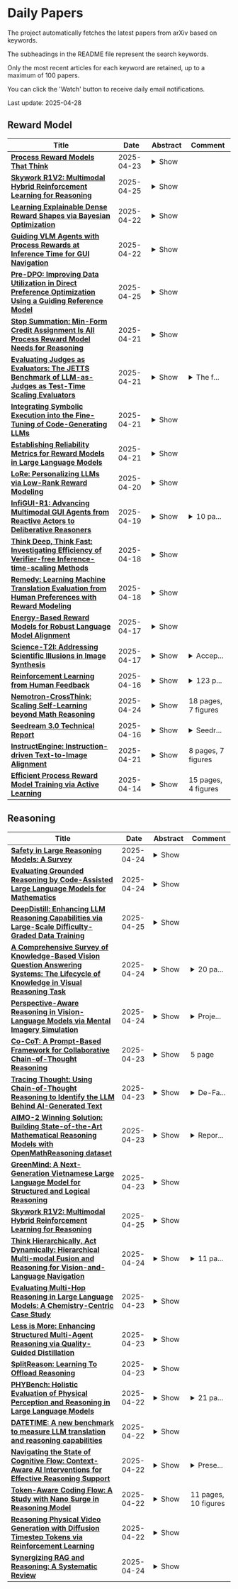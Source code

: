 # Daily Papers
The project automatically fetches the latest papers from arXiv based on keywords.

The subheadings in the README file represent the search keywords.

Only the most recent articles for each keyword are retained, up to a maximum of 100 papers.

You can click the 'Watch' button to receive daily email notifications.

Last update: 2025-04-28

## Reward Model
| **Title** | **Date** | **Abstract** | **Comment** |
| --- | --- | --- | --- |
| **[Process Reward Models That Think](http://arxiv.org/abs/2504.16828v1)** | 2025-04-23 | <details><summary>Show</summary><p>Step-by-step verifiers -- also known as process reward models (PRMs) -- are a key ingredient for test-time scaling. PRMs require step-level supervision, making them expensive to train. This work aims to build data-efficient PRMs as verbalized step-wise reward models that verify every step in the solution by generating a verification chain-of-thought (CoT). We propose ThinkPRM, a long CoT verifier fine-tuned on orders of magnitude fewer process labels than those required by discriminative PRMs. Our approach capitalizes on the inherent reasoning abilities of long CoT models, and outperforms LLM-as-a-Judge and discriminative verifiers -- using only 1% of the process labels in PRM800K -- across several challenging benchmarks. Specifically, ThinkPRM beats the baselines on ProcessBench, MATH-500, and AIME '24 under best-of-N selection and reward-guided search. In an out-of-domain evaluation on a subset of GPQA-Diamond and LiveCodeBench, our PRM surpasses discriminative verifiers trained on the full PRM800K by 8% and 4.5%, respectively. Lastly, under the same token budget, ThinkPRM scales up verification compute more effectively compared to LLM-as-a-Judge, outperforming it by 7.2% on a subset of ProcessBench. Our work highlights the value of generative, long CoT PRMs that can scale test-time compute for verification while requiring minimal supervision for training. Our code, data, and models will be released at https://github.com/mukhal/thinkprm.</p></details> |  |
| **[Skywork R1V2: Multimodal Hybrid Reinforcement Learning for Reasoning](http://arxiv.org/abs/2504.16656v2)** | 2025-04-25 | <details><summary>Show</summary><p>We present Skywork R1V2, a next-generation multimodal reasoning model and a major leap forward from its predecessor, Skywork R1V. At its core, R1V2 introduces a hybrid reinforcement learning paradigm that jointly leverages the Mixed Preference Optimization (MPO) and the Group Relative Policy Optimization (GRPO), which harmonizes reward-model guidance with rule-based strategies, thereby addressing the long-standing challenge of balancing sophisticated reasoning capabilities with broad generalization. To further enhance training efficiency, we introduce the Selective Sample Buffer (SSB) mechanism, which effectively counters the ``Vanishing Advantages'' dilemma inherent in GRPO by prioritizing high-value samples throughout the optimization process. Notably, we observe that excessive reinforcement signals can induce visual hallucinations--a phenomenon we systematically monitor and mitigate through calibrated reward thresholds throughout the training process. Empirical results affirm the exceptional capability of R1V2, with benchmark-leading performances such as 62.6 on OlympiadBench, 78.9 on AIME2024, 63.6 on LiveCodeBench, and 73.6 on MMMU. These results underscore R1V2's superiority over existing open-source models and demonstrate significant progress in closing the performance gap with premier proprietary systems, including Gemini 2.5 and OpenAI-o4-mini. The Skywork R1V2 model weights have been publicly released to promote openness and reproducibility https://huggingface.co/Skywork/Skywork-R1V2-38B.</p></details> |  |
| **[Learning Explainable Dense Reward Shapes via Bayesian Optimization](http://arxiv.org/abs/2504.16272v1)** | 2025-04-22 | <details><summary>Show</summary><p>Current reinforcement learning from human feedback (RLHF) pipelines for large language model (LLM) alignment typically assign scalar rewards to sequences, using the final token as a surrogate indicator for the quality of the entire sequence. However, this leads to sparse feedback and suboptimal token-level credit assignment. In this work, we frame reward shaping as an optimization problem focused on token-level credit assignment. We propose a reward-shaping function leveraging explainability methods such as SHAP and LIME to estimate per-token rewards from the reward model. To learn parameters of this shaping function, we employ a bilevel optimization framework that integrates Bayesian Optimization and policy training to handle noise from the token reward estimates. Our experiments show that achieving a better balance of token-level reward attribution leads to performance improvements over baselines on downstream tasks and finds an optimal policy faster during training. Furthermore, we show theoretically that explainability methods that are feature additive attribution functions maintain the optimal policy as the original reward.</p></details> |  |
| **[Guiding VLM Agents with Process Rewards at Inference Time for GUI Navigation](http://arxiv.org/abs/2504.16073v1)** | 2025-04-22 | <details><summary>Show</summary><p>Recent advancements in visual language models (VLMs) have notably enhanced their capabilities in handling complex Graphical User Interface (GUI) interaction tasks. Despite these improvements, current frameworks often struggle to generate correct actions in challenging GUI environments. State-of-the-art commercial VLMs are black-boxes, and fine-tuning open-source VLMs for GUI tasks requires significant resources. Additionally, existing trajectory-level evaluation and refinement techniques frequently fall short due to delayed feedback and local optimization issues. To address these challenges, we propose an approach that guides VLM agents with process supervision by a reward model during GUI navigation and control at inference time. This guidance allows the VLM agent to optimize actions at each inference step, thereby improving performance in both static and dynamic environments. In particular, our method demonstrates significant performance gains in three GUI navigation tasks, achieving a 3.4% improvement in single step action accuracy for static environments, along with a around 33% increase in task success rate in one dynamic environment. With further integration of trajectory reflection and retry mechanisms, we also demonstrate even greater enhancement in task success.</p></details> |  |
| **[Pre-DPO: Improving Data Utilization in Direct Preference Optimization Using a Guiding Reference Model](http://arxiv.org/abs/2504.15843v2)** | 2025-04-25 | <details><summary>Show</summary><p>Direct Preference Optimization (DPO) simplifies reinforcement learning from human feedback (RLHF) for large language models (LLMs) by directly optimizing human preferences without an explicit reward model. We find that during DPO training, the reference model plays the role of a data weight adjuster. However, the common practice of initializing the policy and reference models identically in DPO can lead to inefficient data utilization and impose a performance ceiling. Meanwhile, the lack of a reference model in Simple Preference Optimization (SimPO) reduces training robustness and necessitates stricter conditions to prevent catastrophic forgetting. In this work, we propose Pre-DPO, a simple yet effective DPO-based training paradigm that enhances preference optimization performance by leveraging a guiding reference model. This reference model provides foresight into the optimal policy state achievable through the training preference data, serving as a guiding mechanism that adaptively assigns higher weights to samples more suitable for the model and lower weights to those less suitable. Extensive experiments on AlpacaEval 2.0 and Arena-Hard v0.1 benchmarks demonstrate that Pre-DPO consistently improves the performance of both DPO and SimPO, without relying on external models or additional data.</p></details> |  |
| **[Stop Summation: Min-Form Credit Assignment Is All Process Reward Model Needs for Reasoning](http://arxiv.org/abs/2504.15275v1)** | 2025-04-21 | <details><summary>Show</summary><p>Process reward models (PRMs) have proven effective for test-time scaling of Large Language Models (LLMs) on challenging reasoning tasks. However, reward hacking issues with PRMs limit their successful application in reinforcement fine-tuning. In this paper, we identify the main cause of PRM-induced reward hacking: the canonical summation-form credit assignment in reinforcement learning (RL), which defines the value as cumulative gamma-decayed future rewards, easily induces LLMs to hack steps with high rewards. To address this, we propose PURE: Process sUpervised Reinforcement lEarning. The key innovation of PURE is a min-form credit assignment that formulates the value function as the minimum of future rewards. This method significantly alleviates reward hacking by limiting the value function range and distributing advantages more reasonably. Through extensive experiments on 3 base models, we show that PRM-based approaches enabling min-form credit assignment achieve comparable reasoning performance to verifiable reward-based methods within only 30% steps. In contrast, the canonical sum-form credit assignment collapses training even at the beginning! Additionally, when we supplement PRM-based fine-tuning with just 10% verifiable rewards, we further alleviate reward hacking and produce the best fine-tuned model based on Qwen2.5-Math-7B in our experiments, achieving 82.5% accuracy on AMC23 and 53.3% average accuracy across 5 benchmarks. Moreover, we summarize the observed reward hacking cases and analyze the causes of training collapse. Code and models are available at https://github.com/CJReinforce/PURE.</p></details> |  |
| **[Evaluating Judges as Evaluators: The JETTS Benchmark of LLM-as-Judges as Test-Time Scaling Evaluators](http://arxiv.org/abs/2504.15253v1)** | 2025-04-21 | <details><summary>Show</summary><p>Scaling test-time computation, or affording a generator large language model (LLM) extra compute during inference, typically employs the help of external non-generative evaluators (i.e., reward models). Concurrently, LLM-judges, models trained to generate evaluations and critiques (explanations) in natural language, are becoming increasingly popular in automatic evaluation. Despite judge empirical successes, their effectiveness as evaluators in test-time scaling settings is largely unknown. In this paper, we introduce the Judge Evaluation for Test-Time Scaling (JETTS) benchmark, which evaluates judge performance in three domains (math reasoning, code generation, and instruction following) under three task settings: response reranking, step-level beam search, and critique-based response refinement. We evaluate 10 different judge models (7B-70B parameters) for 8 different base generator models (6.7B-72B parameters). Our benchmark shows that while judges are competitive with outcome reward models in reranking, they are consistently worse than process reward models in beam search procedures. Furthermore, though unique to LLM-judges, their natural language critiques are currently ineffective in guiding the generator towards better responses.</p></details> | <details><summary>The f...</summary><p>The first two authors contributed equally. The codebase is at https://github.com/SalesforceAIResearch/jetts-benchmark</p></details> |
| **[Integrating Symbolic Execution into the Fine-Tuning of Code-Generating LLMs](http://arxiv.org/abs/2504.15210v1)** | 2025-04-21 | <details><summary>Show</summary><p>Code-generating Large Language Models (LLMs) have become essential tools in modern software development, enhancing productivity and accelerating development. This paper aims to investigate the fine-tuning of code-generating LLMs using Reinforcement Learning and Direct Preference Optimization, further improving their performance. To achieve this, we enhance the training data for the reward model with the help of symbolic execution techniques, ensuring more comprehensive and objective data. With symbolic execution, we create a custom dataset that better captures the nuances in code evaluation. Our reward models, fine-tuned on this dataset, demonstrate significant improvements over the baseline, CodeRL, in estimating the quality of generated code. Our code-generating LLMs, trained with the help of reward model feedback, achieve similar results compared to the CodeRL benchmark.</p></details> |  |
| **[Establishing Reliability Metrics for Reward Models in Large Language Models](http://arxiv.org/abs/2504.14838v1)** | 2025-04-21 | <details><summary>Show</summary><p>The reward model (RM) that represents human preferences plays a crucial role in optimizing the outputs of large language models (LLMs), e.g., through reinforcement learning from human feedback (RLHF) or rejection sampling. However, a long challenge for RM is its uncertain reliability, i.e., LLM outputs with higher rewards may not align with actual human preferences. Currently, there is a lack of a convincing metric to quantify the reliability of RMs. To bridge this gap, we propose the \textit{\underline{R}eliable at \underline{$\eta$}} (RETA) metric, which directly measures the reliability of an RM by evaluating the average quality (scored by an oracle) of the top $\eta$ quantile responses assessed by an RM. On top of RETA, we present an integrated benchmarking pipeline that allows anyone to evaluate their own RM without incurring additional Oracle labeling costs. Extensive experimental studies demonstrate the superior stability of RETA metric, providing solid evaluations of the reliability of various publicly available and proprietary RMs. When dealing with an unreliable RM, we can use the RETA metric to identify the optimal quantile from which to select the responses.</p></details> |  |
| **[LoRe: Personalizing LLMs via Low-Rank Reward Modeling](http://arxiv.org/abs/2504.14439v1)** | 2025-04-20 | <details><summary>Show</summary><p>Personalizing large language models (LLMs) to accommodate diverse user preferences is essential for enhancing alignment and user satisfaction. Traditional reinforcement learning from human feedback (RLHF) approaches often rely on monolithic value representations, limiting their ability to adapt to individual preferences. We introduce a novel framework that leverages low-rank preference modeling to efficiently learn and generalize user-specific reward functions. By representing reward functions in a low-dimensional subspace and modeling individual preferences as weighted combinations of shared basis functions, our approach avoids rigid user categorization while enabling scalability and few-shot adaptation. We validate our method on multiple preference datasets, demonstrating superior generalization to unseen users and improved accuracy in preference prediction tasks.</p></details> |  |
| **[InfiGUI-R1: Advancing Multimodal GUI Agents from Reactive Actors to Deliberative Reasoners](http://arxiv.org/abs/2504.14239v1)** | 2025-04-19 | <details><summary>Show</summary><p>Multimodal Large Language Models (MLLMs) have powered Graphical User Interface (GUI) Agents, showing promise in automating tasks on computing devices. Recent works have begun exploring reasoning in GUI tasks with encouraging results. However, many current approaches rely on manually designed reasoning templates, which may result in reasoning that is not sufficiently robust and adaptive for complex GUI environments. Meanwhile, some existing agents continue to operate as Reactive Actors, relying primarily on implicit reasoning that may lack sufficient depth for GUI tasks demanding planning and error recovery. We argue that advancing these agents requires a shift from reactive acting towards acting based on deliberate reasoning. To facilitate this transformation, we introduce InfiGUI-R1, an MLLM-based GUI agent developed through our Actor2Reasoner framework, a reasoning-centric, two-stage training approach designed to progressively evolve agents from Reactive Actors to Deliberative Reasoners. The first stage, Reasoning Injection, focuses on establishing a basic reasoner. We employ Spatial Reasoning Distillation to transfer cross-modal spatial reasoning capabilities from teacher models to MLLMs through trajectories with explicit reasoning steps, enabling models to integrate GUI visual-spatial information with logical reasoning before action generation. The second stage, Deliberation Enhancement, refines the basic reasoner into a deliberative one using Reinforcement Learning. This stage introduces two approaches: Sub-goal Guidance, which rewards models for generating accurate intermediate sub-goals, and Error Recovery Scenario Construction, which creates failure-and-recovery training scenarios from identified prone-to-error steps. Experimental results show InfiGUI-R1 achieves strong performance in GUI grounding and trajectory tasks. Resources at https://github.com/Reallm-Labs/InfiGUI-R1.</p></details> | <details><summary>10 pa...</summary><p>10 pages, 3 figures, work in progress</p></details> |
| **[Think Deep, Think Fast: Investigating Efficiency of Verifier-free Inference-time-scaling Methods](http://arxiv.org/abs/2504.14047v1)** | 2025-04-18 | <details><summary>Show</summary><p>There is intense interest in investigating how inference time compute (ITC) (e.g. repeated sampling, refinements, etc) can improve large language model (LLM) capabilities. At the same time, recent breakthroughs in reasoning models, such as Deepseek-R1, unlock the opportunity for reinforcement learning to improve LLM reasoning skills. An in-depth understanding of how ITC interacts with reasoning across different models could provide important guidance on how to further advance the LLM frontier. This work conducts a comprehensive analysis of inference-time scaling methods for both reasoning and non-reasoning models on challenging reasoning tasks. Specifically, we focus our research on verifier-free inference time-scaling methods due to its generalizability without needing a reward model. We construct the Pareto frontier of quality and efficiency. We find that non-reasoning models, even with an extremely high inference budget, still fall substantially behind reasoning models. For reasoning models, majority voting proves to be a robust inference strategy, generally competitive or outperforming other more sophisticated ITC methods like best-of-N and sequential revisions, while the additional inference compute offers minimal improvements. We further perform in-depth analyses of the association of key response features (length and linguistic markers) with response quality, with which we can improve the existing ITC methods. We find that correct responses from reasoning models are typically shorter and have fewer hedging and thinking markers (but more discourse markers) than the incorrect responses.</p></details> |  |
| **[Remedy: Learning Machine Translation Evaluation from Human Preferences with Reward Modeling](http://arxiv.org/abs/2504.13630v1)** | 2025-04-18 | <details><summary>Show</summary><p>A key challenge in MT evaluation is the inherent noise and inconsistency of human ratings. Regression-based neural metrics struggle with this noise, while prompting LLMs shows promise at system-level evaluation but performs poorly at segment level. In this work, we propose ReMedy, a novel MT metric framework that reformulates translation evaluation as a reward modeling task. Instead of regressing on imperfect human ratings directly, ReMedy learns relative translation quality using pairwise preference data, resulting in a more reliable evaluation. In extensive experiments across WMT22-24 shared tasks (39 language pairs, 111 MT systems), ReMedy achieves state-of-the-art performance at both segment- and system-level evaluation. Specifically, ReMedy-9B surpasses larger WMT winners and massive closed LLMs such as MetricX-13B, XCOMET-Ensemble, GEMBA-GPT-4, PaLM-540B, and finetuned PaLM2. Further analyses demonstrate that ReMedy delivers superior capability in detecting translation errors and evaluating low-quality translations.</p></details> |  |
| **[Energy-Based Reward Models for Robust Language Model Alignment](http://arxiv.org/abs/2504.13134v1)** | 2025-04-17 | <details><summary>Show</summary><p>Reward models (RMs) are essential for aligning Large Language Models (LLMs) with human preferences. However, they often struggle with capturing complex human preferences and generalizing to unseen data. To address these challenges, we introduce Energy-Based Reward Model (EBRM), a lightweight post-hoc refinement framework that enhances RM robustness and generalization. EBRM models the reward distribution explicitly, capturing uncertainty in human preferences and mitigating the impact of noisy or misaligned annotations. It achieves this through conflict-aware data filtering, label-noise-aware contrastive training, and hybrid initialization. Notably, EBRM enhances RMs without retraining, making it computationally efficient and adaptable across different models and tasks. Empirical evaluations on RM benchmarks demonstrate significant improvements in both robustness and generalization, achieving up to a 5.97% improvement in safety-critical alignment tasks compared to standard RMs. Furthermore, reinforcement learning experiments confirm that our refined rewards enhance alignment quality, effectively delaying reward hacking. These results demonstrate our approach as a scalable and effective enhancement for existing RMs and alignment pipelines. The code is available at EBRM.</p></details> |  |
| **[Science-T2I: Addressing Scientific Illusions in Image Synthesis](http://arxiv.org/abs/2504.13129v1)** | 2025-04-17 | <details><summary>Show</summary><p>We present a novel approach to integrating scientific knowledge into generative models, enhancing their realism and consistency in image synthesis. First, we introduce Science-T2I, an expert-annotated adversarial dataset comprising adversarial 20k image pairs with 9k prompts, covering wide distinct scientific knowledge categories. Leveraging Science-T2I, we present SciScore, an end-to-end reward model that refines the assessment of generated images based on scientific knowledge, which is achieved by augmenting both the scientific comprehension and visual capabilities of pre-trained CLIP model. Additionally, based on SciScore, we propose a two-stage training framework, comprising a supervised fine-tuning phase and a masked online fine-tuning phase, to incorporate scientific knowledge into existing generative models. Through comprehensive experiments, we demonstrate the effectiveness of our framework in establishing new standards for evaluating the scientific realism of generated content. Specifically, SciScore attains performance comparable to human-level, demonstrating a 5% improvement similar to evaluations conducted by experienced human evaluators. Furthermore, by applying our proposed fine-tuning method to FLUX, we achieve a performance enhancement exceeding 50% on SciScore.</p></details> | <details><summary>Accep...</summary><p>Accepted to CVPR 2025. Code, docs, weight, benchmark and training data are all avaliable at https://jialuo-li.github.io/Science-T2I-Web</p></details> |
| **[Reinforcement Learning from Human Feedback](http://arxiv.org/abs/2504.12501v1)** | 2025-04-16 | <details><summary>Show</summary><p>Reinforcement learning from human feedback (RLHF) has become an important technical and storytelling tool to deploy the latest machine learning systems. In this book, we hope to give a gentle introduction to the core methods for people with some level of quantitative background. The book starts with the origins of RLHF -- both in recent literature and in a convergence of disparate fields of science in economics, philosophy, and optimal control. We then set the stage with definitions, problem formulation, data collection, and other common math used in the literature. The core of the book details every optimization stage in using RLHF, from starting with instruction tuning to training a reward model and finally all of rejection sampling, reinforcement learning, and direct alignment algorithms. The book concludes with advanced topics -- understudied research questions in synthetic data and evaluation -- and open questions for the field.</p></details> | <details><summary>123 p...</summary><p>123 pages. Web-native version at https://rlhfbook.com/</p></details> |
| **[Nemotron-CrossThink: Scaling Self-Learning beyond Math Reasoning](http://arxiv.org/abs/2504.13941v2)** | 2025-04-24 | <details><summary>Show</summary><p>Large Language Models (LLMs) have shown strong reasoning capabilities, particularly when enhanced through Reinforcement Learning (RL). While prior work has successfully applied RL to mathematical reasoning -- where rules and correctness are well-defined -- generalizing these methods to broader reasoning domains remains challenging due to limited data, the lack of verifiable reward structures, and diverse task requirements. In this work, we propose NEMOTRON-CROSSTHINK, a framework that systematically incorporates multi-domain corpora, including both synthetic and real-world question-answer pairs, into RL training to improve generalization across diverse reasoning tasks. NEMOTRON-CROSSTHINK addresses key challenges by (1) incorporating data from varied sources spanning STEM, humanities, social sciences, etc.; (2) applying structured templates (e.g., multiple-choice and open-ended) to control answer-space complexity; (3) filtering for verifiable answers; and (4) optimizing data blending strategies that utilizes data from multiple sources effectively. Our approach enables scalable and verifiable reward modeling beyond mathematics and demonstrates improved accuracies on both math (MATH-500: +30.1%, AMC23:+27.5%) and non-math reasoning benchmarks (MMLU-PRO: +12.8%, GPQA-DIAMOND: +11.3%, AGIEVAL: +15.1%, SUPERGPQA: +3.8%). Moreover, NEMOTRON-CROSSTHINK exhibits significantly improved response efficiency -- using 28% fewer tokens for correct answers -- highlighting more focused and effective reasoning. Through NEMOTRON-CROSSTHINK, we demonstrate that integrating multi-domain, multi-format data in RL leads to more accurate, efficient, and generalizable LLMs.</p></details> | 18 pages, 7 figures |
| **[Seedream 3.0 Technical Report](http://arxiv.org/abs/2504.11346v2)** | 2025-04-16 | <details><summary>Show</summary><p>We present Seedream 3.0, a high-performance Chinese-English bilingual image generation foundation model. We develop several technical improvements to address existing challenges in Seedream 2.0, including alignment with complicated prompts, fine-grained typography generation, suboptimal visual aesthetics and fidelity, and limited image resolutions. Specifically, the advancements of Seedream 3.0 stem from improvements across the entire pipeline, from data construction to model deployment. At the data stratum, we double the dataset using a defect-aware training paradigm and a dual-axis collaborative data-sampling framework. Furthermore, we adopt several effective techniques such as mixed-resolution training, cross-modality RoPE, representation alignment loss, and resolution-aware timestep sampling in the pre-training phase. During the post-training stage, we utilize diversified aesthetic captions in SFT, and a VLM-based reward model with scaling, thereby achieving outputs that well align with human preferences. Furthermore, Seedream 3.0 pioneers a novel acceleration paradigm. By employing consistent noise expectation and importance-aware timestep sampling, we achieve a 4 to 8 times speedup while maintaining image quality. Seedream 3.0 demonstrates significant improvements over Seedream 2.0: it enhances overall capabilities, in particular for text-rendering in complicated Chinese characters which is important to professional typography generation. In addition, it provides native high-resolution output (up to 2K), allowing it to generate images with high visual quality.</p></details> | <details><summary>Seedr...</summary><p>Seedream 3.0 Technical Report</p></details> |
| **[InstructEngine: Instruction-driven Text-to-Image Alignment](http://arxiv.org/abs/2504.10329v2)** | 2025-04-21 | <details><summary>Show</summary><p>Reinforcement Learning from Human/AI Feedback (RLHF/RLAIF) has been extensively utilized for preference alignment of text-to-image models. Existing methods face certain limitations in terms of both data and algorithm. For training data, most approaches rely on manual annotated preference data, either by directly fine-tuning the generators or by training reward models to provide training signals. However, the high annotation cost makes them difficult to scale up, the reward model consumes extra computation and cannot guarantee accuracy. From an algorithmic perspective, most methods neglect the value of text and only take the image feedback as a comparative signal, which is inefficient and sparse. To alleviate these drawbacks, we propose the InstructEngine framework. Regarding annotation cost, we first construct a taxonomy for text-to-image generation, then develop an automated data construction pipeline based on it. Leveraging advanced large multimodal models and human-defined rules, we generate 25K text-image preference pairs. Finally, we introduce cross-validation alignment method, which refines data efficiency by organizing semantically analogous samples into mutually comparable pairs. Evaluations on DrawBench demonstrate that InstructEngine improves SD v1.5 and SDXL's performance by 10.53% and 5.30%, outperforming state-of-the-art baselines, with ablation study confirming the benefits of InstructEngine's all components. A win rate of over 50% in human reviews also proves that InstructEngine better aligns with human preferences.</p></details> | 8 pages, 7 figures |
| **[Efficient Process Reward Model Training via Active Learning](http://arxiv.org/abs/2504.10559v1)** | 2025-04-14 | <details><summary>Show</summary><p>Process Reward Models (PRMs) provide step-level supervision to large language models (LLMs), but scaling up training data annotation remains challenging for both humans and LLMs. To address this limitation, we propose an active learning approach, ActPRM, which proactively selects the most uncertain samples for training, substantially reducing labeling costs. During training, we use the PRM to estimate uncertainty after the forward pass, retaining only highly uncertain data. A capable yet costly reasoning model then labels this data. Then we compute the loss with respect to the labels and update the PRM's weights. We compare ActPRM vs. vanilla fine-tuning, on a pool-based active learning setting, demonstrating that ActPRM reduces 50% annotation, but achieving the comparable or even better performance. Beyond annotation efficiency, we further advance the actively trained PRM by filtering over 1M+ math reasoning trajectories with ActPRM, retaining 60% of the data. A subsequent training on this selected dataset yields a new state-of-the-art (SOTA) PRM on ProcessBench (75.0%) and PRMBench (65.5%) compared with same sized models.</p></details> | 15 pages, 4 figures |

## Reasoning
| **Title** | **Date** | **Abstract** | **Comment** |
| --- | --- | --- | --- |
| **[Safety in Large Reasoning Models: A Survey](http://arxiv.org/abs/2504.17704v1)** | 2025-04-24 | <details><summary>Show</summary><p>Large Reasoning Models (LRMs) have exhibited extraordinary prowess in tasks like mathematics and coding, leveraging their advanced reasoning capabilities. Nevertheless, as these capabilities progress, significant concerns regarding their vulnerabilities and safety have arisen, which can pose challenges to their deployment and application in real-world settings. This paper presents a comprehensive survey of LRMs, meticulously exploring and summarizing the newly emerged safety risks, attacks, and defense strategies. By organizing these elements into a detailed taxonomy, this work aims to offer a clear and structured understanding of the current safety landscape of LRMs, facilitating future research and development to enhance the security and reliability of these powerful models.</p></details> |  |
| **[Evaluating Grounded Reasoning by Code-Assisted Large Language Models for Mathematics](http://arxiv.org/abs/2504.17665v1)** | 2025-04-24 | <details><summary>Show</summary><p>Assisting LLMs with code generation improved their performance on mathematical reasoning tasks. However, the evaluation of code-assisted LLMs is generally restricted to execution correctness, lacking a rigorous evaluation of their generated programs. In this work, we bridge this gap by conducting an in-depth analysis of code-assisted LLMs' generated programs in response to math reasoning tasks. Our evaluation focuses on the extent to which LLMs ground their programs to math rules, and how that affects their end performance. For this purpose, we assess the generations of five different LLMs, on two different math datasets, both manually and automatically. Our results reveal that the distribution of grounding depends on LLMs' capabilities and the difficulty of math problems. Furthermore, mathematical grounding is more effective for closed-source models, while open-source models fail to employ math rules in their solutions correctly. On MATH500, the percentage of grounded programs decreased to half, while the ungrounded generations doubled in comparison to ASDiv grade-school problems. Our work highlights the need for in-depth evaluation beyond execution accuracy metrics, toward a better understanding of code-assisted LLMs' capabilities and limits in the math domain.</p></details> |  |
| **[DeepDistill: Enhancing LLM Reasoning Capabilities via Large-Scale Difficulty-Graded Data Training](http://arxiv.org/abs/2504.17565v2)** | 2025-04-25 | <details><summary>Show</summary><p>Although large language models (LLMs) have recently achieved remarkable performance on various complex reasoning benchmarks, the academic community still lacks an in-depth understanding of base model training processes and data quality. To address this, we construct a large-scale, difficulty-graded reasoning dataset containing approximately 3.34 million unique queries of varying difficulty levels and about 40 million distilled responses generated by multiple models over several passes. Leveraging pass rate and Coefficient of Variation (CV), we precisely select the most valuable training data to enhance reasoning capability. Notably, we observe a training pattern shift, indicating that reasoning-focused training based on base models requires higher learning rates for effective training. Using this carefully selected data, we significantly improve the reasoning capabilities of the base model, achieving a pass rate of 79.2\% on the AIME2024 mathematical reasoning benchmark. This result surpasses most current distilled models and closely approaches state-of-the-art performance. We provide detailed descriptions of our data processing, difficulty assessment, and training methodology, and have publicly released all datasets and methods to promote rapid progress in open-source long-reasoning LLMs. The dataset is available at: https://huggingface.co/datasets/a-m-team/AM-DeepSeek-Distilled-40M</p></details> |  |
| **[A Comprehensive Survey of Knowledge-Based Vision Question Answering Systems: The Lifecycle of Knowledge in Visual Reasoning Task](http://arxiv.org/abs/2504.17547v1)** | 2025-04-24 | <details><summary>Show</summary><p>Knowledge-based Vision Question Answering (KB-VQA) extends general Vision Question Answering (VQA) by not only requiring the understanding of visual and textual inputs but also extensive range of knowledge, enabling significant advancements across various real-world applications. KB-VQA introduces unique challenges, including the alignment of heterogeneous information from diverse modalities and sources, the retrieval of relevant knowledge from noisy or large-scale repositories, and the execution of complex reasoning to infer answers from the combined context. With the advancement of Large Language Models (LLMs), KB-VQA systems have also undergone a notable transformation, where LLMs serve as powerful knowledge repositories, retrieval-augmented generators and strong reasoners. Despite substantial progress, no comprehensive survey currently exists that systematically organizes and reviews the existing KB-VQA methods. This survey aims to fill this gap by establishing a structured taxonomy of KB-VQA approaches, and categorizing the systems into main stages: knowledge representation, knowledge retrieval, and knowledge reasoning. By exploring various knowledge integration techniques and identifying persistent challenges, this work also outlines promising future research directions, providing a foundation for advancing KB-VQA models and their applications.</p></details> | <details><summary>20 pa...</summary><p>20 pages, 5 figures, 4 tables</p></details> |
| **[Perspective-Aware Reasoning in Vision-Language Models via Mental Imagery Simulation](http://arxiv.org/abs/2504.17207v1)** | 2025-04-24 | <details><summary>Show</summary><p>We present a framework for perspective-aware reasoning in vision-language models (VLMs) through mental imagery simulation. Perspective-taking, the ability to perceive an environment or situation from an alternative viewpoint, is a key benchmark for human-level visual understanding, essential for environmental interaction and collaboration with autonomous agents. Despite advancements in spatial reasoning within VLMs, recent research has shown that modern VLMs significantly lack perspective-aware reasoning capabilities and exhibit a strong bias toward egocentric interpretations. To bridge the gap between VLMs and human perception, we focus on the role of mental imagery, where humans perceive the world through abstracted representations that facilitate perspective shifts. Motivated by this, we propose a framework for perspective-aware reasoning, named Abstract Perspective Change (APC), that effectively leverages vision foundation models, such as object detection, segmentation, and orientation estimation, to construct scene abstractions and enable perspective transformations. Our experiments on synthetic and real-image benchmarks, compared with various VLMs, demonstrate significant improvements in perspective-aware reasoning with our framework, further outperforming fine-tuned spatial reasoning models and novel-view-synthesis-based approaches.</p></details> | <details><summary>Proje...</summary><p>Project Page: https://apc-vlm.github.io/</p></details> |
| **[Co-CoT: A Prompt-Based Framework for Collaborative Chain-of-Thought Reasoning](http://arxiv.org/abs/2504.17091v1)** | 2025-04-23 | <details><summary>Show</summary><p>Due to the proliferation of short-form content and the rapid adoption of AI, opportunities for deep, reflective thinking have significantly diminished, undermining users' critical thinking and reducing engagement with the reasoning behind AI-generated outputs. To address this issue, we propose an Interactive Chain-of-Thought (CoT) Framework that enhances human-centered explainability and responsible AI usage by making the model's inference process transparent, modular, and user-editable. The framework decomposes reasoning into clearly defined blocks that users can inspect, modify, and re-execute, encouraging active cognitive engagement rather than passive consumption. It further integrates a lightweight edit-adaptation mechanism inspired by preference learning, allowing the system to align with diverse cognitive styles and user intentions. Ethical transparency is ensured through explicit metadata disclosure, built-in bias checkpoint functionality, and privacy-preserving safeguards. This work outlines the design principles and architecture necessary to promote critical engagement, responsible interaction, and inclusive adaptation in AI systems aimed at addressing complex societal challenges.</p></details> | 5 page |
| **[Tracing Thought: Using Chain-of-Thought Reasoning to Identify the LLM Behind AI-Generated Text](http://arxiv.org/abs/2504.16913v1)** | 2025-04-23 | <details><summary>Show</summary><p>In recent years, the detection of AI-generated text has become a critical area of research due to concerns about academic integrity, misinformation, and ethical AI deployment. This paper presents COT Fine-tuned, a novel framework for detecting AI-generated text and identifying the specific language model. responsible for generating the text. We propose a dual-task approach, where Task A involves classifying text as AI-generated or human-written, and Task B identifies the specific LLM behind the text. The key innovation of our method lies in the use of Chain-of-Thought reasoning, which enables the model to generate explanations for its predictions, enhancing transparency and interpretability. Our experiments demonstrate that COT Fine-tuned achieves high accuracy in both tasks, with strong performance in LLM identification and human-AI classification. We also show that the CoT reasoning process contributes significantly to the models effectiveness and interpretability.</p></details> | <details><summary>De-Fa...</summary><p>De-Factify 4: 4th Workshop on Multimodal Fact Checking and Hate Speech Detection, co-located with AAAI 2025. Pennsylvania</p></details> |
| **[AIMO-2 Winning Solution: Building State-of-the-Art Mathematical Reasoning Models with OpenMathReasoning dataset](http://arxiv.org/abs/2504.16891v1)** | 2025-04-23 | <details><summary>Show</summary><p>This paper presents our winning submission to the AI Mathematical Olympiad - Progress Prize 2 (AIMO-2) competition. Our recipe for building state-of-the-art mathematical reasoning models relies on three key pillars. First, we create a large-scale dataset comprising 540K unique high-quality math problems, including olympiad-level problems, and their 3.2M long-reasoning solutions. Second, we develop a novel method to integrate code execution with long reasoning models through iterative training, generation, and quality filtering, resulting in 1.7M high-quality Tool-Integrated Reasoning solutions. Third, we create a pipeline to train models to select the most promising solution from many candidates. We show that such generative solution selection (GenSelect) can significantly improve upon majority voting baseline. Combining these ideas, we train a series of models that achieve state-of-the-art results on mathematical reasoning benchmarks. To facilitate further research, we release our code, models, and the complete OpenMathReasoning dataset under a commercially permissive license.</p></details> | <details><summary>Repor...</summary><p>Report of AIMO-2 winning submission</p></details> |
| **[GreenMind: A Next-Generation Vietnamese Large Language Model for Structured and Logical Reasoning](http://arxiv.org/abs/2504.16832v1)** | 2025-04-23 | <details><summary>Show</summary><p>Chain-of-Thought (CoT) is a robust approach for tackling LLM tasks that require intermediate reasoning steps prior to generating a final answer. In this paper, we present GreenMind-Medium-14B-R1, the Vietnamese reasoning model inspired by the finetuning strategy based on Group Relative Policy Optimization. We also leverage a high-quality Vietnamese synthesized reasoning dataset and design two reward functions to tackle the main limitations of this technique: (i) language mixing, where we explicitly detect the presence of biased language characters during the process of sampling tokens, and (ii) we leverage Sentence Transformer-based models to ensure that the generated reasoning content maintains factual correctness and does not distort the final output. Experimental results on the Vietnamese dataset from the VLSP 2023 Challenge demonstrate that our model outperforms prior works and enhances linguistic consistency in its responses. Furthermore, we extend our evaluation to SeaExam-a multilingual multiple-choice dataset, showing the effectiveness of our reasoning method compared to few-shot prompting techniques.</p></details> |  |
| **[Skywork R1V2: Multimodal Hybrid Reinforcement Learning for Reasoning](http://arxiv.org/abs/2504.16656v2)** | 2025-04-25 | <details><summary>Show</summary><p>We present Skywork R1V2, a next-generation multimodal reasoning model and a major leap forward from its predecessor, Skywork R1V. At its core, R1V2 introduces a hybrid reinforcement learning paradigm that jointly leverages the Mixed Preference Optimization (MPO) and the Group Relative Policy Optimization (GRPO), which harmonizes reward-model guidance with rule-based strategies, thereby addressing the long-standing challenge of balancing sophisticated reasoning capabilities with broad generalization. To further enhance training efficiency, we introduce the Selective Sample Buffer (SSB) mechanism, which effectively counters the ``Vanishing Advantages'' dilemma inherent in GRPO by prioritizing high-value samples throughout the optimization process. Notably, we observe that excessive reinforcement signals can induce visual hallucinations--a phenomenon we systematically monitor and mitigate through calibrated reward thresholds throughout the training process. Empirical results affirm the exceptional capability of R1V2, with benchmark-leading performances such as 62.6 on OlympiadBench, 78.9 on AIME2024, 63.6 on LiveCodeBench, and 73.6 on MMMU. These results underscore R1V2's superiority over existing open-source models and demonstrate significant progress in closing the performance gap with premier proprietary systems, including Gemini 2.5 and OpenAI-o4-mini. The Skywork R1V2 model weights have been publicly released to promote openness and reproducibility https://huggingface.co/Skywork/Skywork-R1V2-38B.</p></details> |  |
| **[Think Hierarchically, Act Dynamically: Hierarchical Multi-modal Fusion and Reasoning for Vision-and-Language Navigation](http://arxiv.org/abs/2504.16516v2)** | 2025-04-24 | <details><summary>Show</summary><p>Vision-and-Language Navigation (VLN) aims to enable embodied agents to follow natural language instructions and reach target locations in real-world environments. While prior methods often rely on either global scene representations or object-level features, these approaches are insufficient for capturing the complex interactions across modalities required for accurate navigation. In this paper, we propose a Multi-level Fusion and Reasoning Architecture (MFRA) to enhance the agent's ability to reason over visual observations, language instructions and navigation history. Specifically, MFRA introduces a hierarchical fusion mechanism that aggregates multi-level features-ranging from low-level visual cues to high-level semantic concepts-across multiple modalities. We further design a reasoning module that leverages fused representations to infer navigation actions through instruction-guided attention and dynamic context integration. By selectively capturing and combining relevant visual, linguistic, and temporal signals, MFRA improves decision-making accuracy in complex navigation scenarios. Extensive experiments on benchmark VLN datasets including REVERIE, R2R, and SOON demonstrate that MFRA achieves superior performance compared to state-of-the-art methods, validating the effectiveness of multi-level modal fusion for embodied navigation.</p></details> | <details><summary>11 pa...</summary><p>11 pages, 4 figures, Submitted to ACM MM 2025</p></details> |
| **[Evaluating Multi-Hop Reasoning in Large Language Models: A Chemistry-Centric Case Study](http://arxiv.org/abs/2504.16414v1)** | 2025-04-23 | <details><summary>Show</summary><p>In this study, we introduced a new benchmark consisting of a curated dataset and a defined evaluation process to assess the compositional reasoning capabilities of large language models within the chemistry domain. We designed and validated a fully automated pipeline, verified by subject matter experts, to facilitate this task. Our approach integrates OpenAI reasoning models with named entity recognition (NER) systems to extract chemical entities from recent literature, which are then augmented with external knowledge bases to form a comprehensive knowledge graph. By generating multi-hop questions across these graphs, we assess LLM performance in both context-augmented and non-context augmented settings. Our experiments reveal that even state-of-the-art models face significant challenges in multi-hop compositional reasoning. The results reflect the importance of augmenting LLMs with document retrieval, which can have a substantial impact on improving their performance. However, even perfect retrieval accuracy with full context does not eliminate reasoning errors, underscoring the complexity of compositional reasoning. This work not only benchmarks and highlights the limitations of current LLMs but also presents a novel data generation pipeline capable of producing challenging reasoning datasets across various domains. Overall, this research advances our understanding of reasoning in computational linguistics.</p></details> |  |
| **[Less is More: Enhancing Structured Multi-Agent Reasoning via Quality-Guided Distillation](http://arxiv.org/abs/2504.16408v1)** | 2025-04-23 | <details><summary>Show</summary><p>The XLLM@ACL2025 Shared Task-III formulates a low-resource structural reasoning task that challenges LLMs to generate interpretable, step-by-step rationales with minimal labeled data. We present Less is More, the third-place winning approach in the XLLM@ACL2025 Shared Task-III, which focuses on structured reasoning from only 24 labeled examples. Our approach leverages a multi-agent framework with reverse-prompt induction, retrieval-augmented reasoning synthesis via GPT-4o, and dual-stage reward-guided filtering to distill high-quality supervision across three subtasks: question parsing, CoT parsing, and step-level verification. All modules are fine-tuned from Meta-Llama-3-8B-Instruct under a unified LoRA+ setup. By combining structure validation with reward filtering across few-shot and zero-shot prompts, our pipeline consistently improves structure reasoning quality. These results underscore the value of controllable data distillation in enhancing structured inference under low-resource constraints. Our code is available at https://github.com/Jiahao-Yuan/Less-is-More.</p></details> |  |
| **[SplitReason: Learning To Offload Reasoning](http://arxiv.org/abs/2504.16379v1)** | 2025-04-23 | <details><summary>Show</summary><p>Reasoning in large language models (LLMs) tends to produce substantially longer token generation sequences than simpler language modeling tasks. This extended generation length reflects the multi-step, compositional nature of reasoning and is often correlated with higher solution accuracy. From an efficiency perspective, longer token generation exacerbates the inherently sequential and memory-bound decoding phase of LLMs. However, not all parts of this expensive reasoning process are equally difficult to generate. We leverage this observation by offloading only the most challenging parts of the reasoning process to a larger, more capable model, while performing most of the generation with a smaller, more efficient model; furthermore, we teach the smaller model to identify these difficult segments and independently trigger offloading when needed. To enable this behavior, we annotate difficult segments across 18k reasoning traces from the OpenR1-Math-220k chain-of-thought (CoT) dataset. We then apply supervised fine-tuning (SFT) and reinforcement learning fine-tuning (RLFT) to a 1.5B-parameter reasoning model, training it to learn to offload the most challenging parts of its own reasoning process to a larger model. This approach improves AIME24 reasoning accuracy by 24% and 28.3% while offloading 1.35% and 5% of the generated tokens respectively. We open-source our SplitReason model, data, code and logs.</p></details> |  |
| **[PHYBench: Holistic Evaluation of Physical Perception and Reasoning in Large Language Models](http://arxiv.org/abs/2504.16074v1)** | 2025-04-22 | <details><summary>Show</summary><p>We introduce PHYBench, a novel, high-quality benchmark designed for evaluating reasoning capabilities of large language models (LLMs) in physical contexts. PHYBench consists of 500 meticulously curated physics problems based on real-world physical scenarios, designed to assess the ability of models to understand and reason about realistic physical processes. Covering mechanics, electromagnetism, thermodynamics, optics, modern physics, and advanced physics, the benchmark spans difficulty levels from high school exercises to undergraduate problems and Physics Olympiad challenges. Additionally, we propose the Expression Edit Distance (EED) Score, a novel evaluation metric based on the edit distance between mathematical expressions, which effectively captures differences in model reasoning processes and results beyond traditional binary scoring methods. We evaluate various LLMs on PHYBench and compare their performance with human experts. Our results reveal that even state-of-the-art reasoning models significantly lag behind human experts, highlighting their limitations and the need for improvement in complex physical reasoning scenarios. Our benchmark results and dataset are publicly available at https://phybench-official.github.io/phybench-demo/.</p></details> | <details><summary>21 pa...</summary><p>21 pages ,8 figures, 4 tables</p></details> |
| **[DATETIME: A new benchmark to measure LLM translation and reasoning capabilities](http://arxiv.org/abs/2504.16155v1)** | 2025-04-22 | <details><summary>Show</summary><p>This paper introduces DATETIME, a new high-quality benchmark designed to evaluate the translation and reasoning abilities of a Large Language Model (LLM) on datetimes. A datetime is simply a date and a time, for example '11th.february.2023 ,1:12:31'. Datetimes are an interesting domain because they are intuitive and straightforward for humans to process but present significant challenges for LLMs. At the time of writing, no publicly available benchmark exists for systematically evaluating LLMs on datetime processing. Our experiments show that state-of-the-art models exhibit significant difficulty with tasks involving reasoning on datetimes, and that General Artificial Intelligence is still a distant aspiration. We hypothesize that working with datetimes necessitates translation and/or computation capabilities, and the tasks of the benchmark are organized accordingly. Significant dispersion in performance across models is observed with surprisingly poor performance even on apparently trivial tasks. Whilst frontier models such as ChatGPT, Claude and Llama3.1 have evidently been built and trained with datetime reasoning abilities, significant improvement is required for the open-source models.</p></details> |  |
| **[Navigating the State of Cognitive Flow: Context-Aware AI Interventions for Effective Reasoning Support](http://arxiv.org/abs/2504.16021v1)** | 2025-04-22 | <details><summary>Show</summary><p>Flow theory describes an optimal cognitive state where individuals experience deep focus and intrinsic motivation when a task's difficulty aligns with their skill level. In AI-augmented reasoning, interventions that disrupt the state of cognitive flow can hinder rather than enhance decision-making. This paper proposes a context-aware cognitive augmentation framework that adapts interventions based on three key contextual factors: type, timing, and scale. By leveraging multimodal behavioral cues (e.g., gaze behavior, typing hesitation, interaction speed), AI can dynamically adjust cognitive support to maintain or restore flow. We introduce the concept of cognitive flow, an extension of flow theory in AI-augmented reasoning, where interventions are personalized, adaptive, and minimally intrusive. By shifting from static interventions to context-aware augmentation, our approach ensures that AI systems support deep engagement in complex decision-making and reasoning without disrupting cognitive immersion.</p></details> | <details><summary>Prese...</summary><p>Presented at the 2025 ACM Workshop on Human-AI Interaction for Augmented Reasoning, Report Number: CHI25-WS-AUGMENTED-REASONING</p></details> |
| **[Token-Aware Coding Flow: A Study with Nano Surge in Reasoning Model](http://arxiv.org/abs/2504.15989v1)** | 2025-04-22 | <details><summary>Show</summary><p>With the widespread application of large-scale language models (LLMs) in software engineering, the Chain of Thought (CoT) approach has emerged as a crucial tool for driving automated code generation and optimization. However, despite the significant success of CoT methods in generating high-quality code, the issue of token inflation during the reasoning process remains a formidable challenge to model performance and efficiency, particularly when dealing with complex code smells. Code smells not only affect the maintainability and scalability of code but also significantly increase the computational burden during LLM inference, leading to excessive token consumption and, consequently, reduced reasoning efficiency. This paper introduces an innovative Token-Aware Coding Flow method, aimed at addressing the token inflation problem caused by smelly code in the CoT process. Through experimentation, we validate the synergistic effect of code refactoring and prompt engineering strategies, demonstrating that after eliminating code smells, token consumption during model inference is significantly reduced. The experimental results show that refactored code, while maintaining functional consistency, can reduce token consumption by up to 50\%. Additionally, by explicitly prompting the type of code smells in the prompt and incorporating strategies such as context awareness and role constraints, we further optimize the reasoning process, achieving a 24.5\% to 30\% reduction in token consumption. These optimizations not only significantly enhance the model's reasoning efficiency and improve code generation quality but also provide new insights for addressing performance bottlenecks in complex code generation tasks.</p></details> | 11 pages, 10 figures |
| **[Reasoning Physical Video Generation with Diffusion Timestep Tokens via Reinforcement Learning](http://arxiv.org/abs/2504.15932v1)** | 2025-04-22 | <details><summary>Show</summary><p>Despite recent progress in video generation, producing videos that adhere to physical laws remains a significant challenge. Traditional diffusion-based methods struggle to extrapolate to unseen physical conditions (eg, velocity) due to their reliance on data-driven approximations. To address this, we propose to integrate symbolic reasoning and reinforcement learning to enforce physical consistency in video generation. We first introduce the Diffusion Timestep Tokenizer (DDT), which learns discrete, recursive visual tokens by recovering visual attributes lost during the diffusion process. The recursive visual tokens enable symbolic reasoning by a large language model. Based on it, we propose the Phys-AR framework, which consists of two stages: The first stage uses supervised fine-tuning to transfer symbolic knowledge, while the second stage applies reinforcement learning to optimize the model's reasoning abilities through reward functions based on physical conditions. Our approach allows the model to dynamically adjust and improve the physical properties of generated videos, ensuring adherence to physical laws. Experimental results demonstrate that PhysAR can generate videos that are physically consistent.</p></details> |  |
| **[Synergizing RAG and Reasoning: A Systematic Review](http://arxiv.org/abs/2504.15909v2)** | 2025-04-24 | <details><summary>Show</summary><p>Recent breakthroughs in large language models (LLMs), particularly in reasoning capabilities, have propelled Retrieval-Augmented Generation (RAG) to unprecedented levels. By synergizing retrieval mechanisms with advanced reasoning, LLMs can now tackle increasingly complex problems. This paper presents a systematic review of the collaborative interplay between RAG and reasoning, clearly defining "reasoning" within the RAG context. It construct a comprehensive taxonomy encompassing multi-dimensional collaborative objectives, representative paradigms, and technical implementations, and analyze the bidirectional synergy methods. Additionally, we critically evaluate current limitations in RAG assessment, including the absence of intermediate supervision for multi-step reasoning and practical challenges related to cost-risk trade-offs. To bridge theory and practice, we provide practical guidelines tailored to diverse real-world applications. Finally, we identify promising research directions, such as graph-based knowledge integration, hybrid model collaboration, and RL-driven optimization. Overall, this work presents a theoretical framework and practical foundation to advance RAG systems in academia and industry, fostering the next generation of RAG solutions.</p></details> |  |

